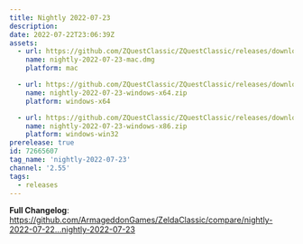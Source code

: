 ```yaml
---
title: Nightly 2022-07-23
description: 
date: 2022-07-22T23:06:39Z
assets: 
  - url: https://github.com/ZQuestClassic/ZQuestClassic/releases/download/nightly-2022-07-23/nightly-2022-07-23-mac.dmg
    name: nightly-2022-07-23-mac.dmg
    platform: mac

  - url: https://github.com/ZQuestClassic/ZQuestClassic/releases/download/nightly-2022-07-23/nightly-2022-07-23-windows-x64.zip
    name: nightly-2022-07-23-windows-x64.zip
    platform: windows-x64

  - url: https://github.com/ZQuestClassic/ZQuestClassic/releases/download/nightly-2022-07-23/nightly-2022-07-23-windows-x86.zip
    name: nightly-2022-07-23-windows-x86.zip
    platform: windows-win32
prerelease: true
id: 72665607
tag_name: 'nightly-2022-07-23'
channel: '2.55'
tags:
  - releases
---
```


**Full Changelog**: https://github.com/ArmageddonGames/ZeldaClassic/compare/nightly-2022-07-22...nightly-2022-07-23
